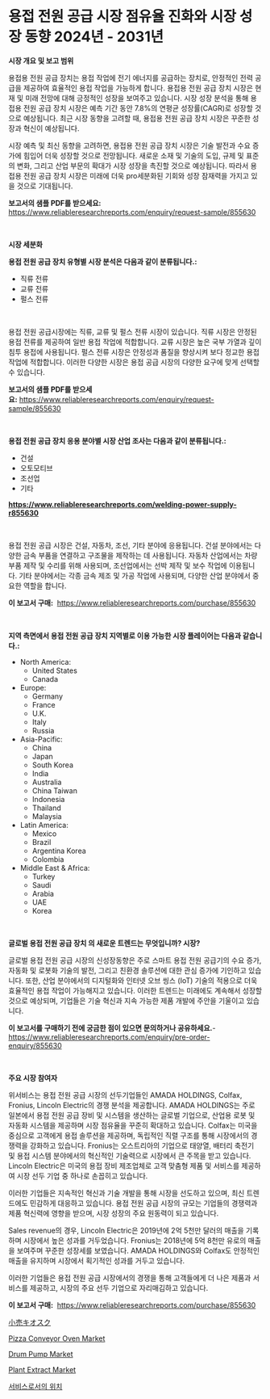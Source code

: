 <p><h1>용접 전원 공급 시장 점유율 진화와 시장 성장 동향 2024년 - 2031년</h1></p><p><strong>시장 개요 및 보고 범위</strong></p>
<p><p>용접용 전원 공급 장치는 용접 작업에 전기 에너지를 공급하는 장치로, 안정적인 전력 공급을 제공하여 효율적인 용접 작업을 가능하게 합니다. 용접용 전원 공급 장치 시장은 현재 및 미래 전망에 대해 긍정적인 성장을 보여주고 있습니다. 시장 성장 분석을 통해 용접용 전원 공급 장치 시장은 예측 기간 동안 7.8%의 연평균 성장률(CAGR)로 성장할 것으로 예상됩니다. 최근 시장 동향을 고려할 때, 용접용 전원 공급 장치 시장은 꾸준한 성장과 혁신이 예상됩니다.</p><p>시장 예측 및 최신 동향을 고려하면, 용접용 전원 공급 장치 시장은 기술 발전과 수요 증가에 힘입어 더욱 성장할 것으로 전망됩니다. 새로운 소재 및 기술의 도입, 규제 및 표준의 변화, 그리고 산업 부문의 확대가 시장 성장을 촉진할 것으로 예상됩니다. 따라서 용접용 전원 공급 장치 시장은 미래에 더욱 pro세분화된 기회와 성장 잠재력을 가지고 있을 것으로 기대됩니다.</p></p>
<p><strong>보고서의 샘플 PDF를 받으세요:</strong> <a href="https://www.reliableresearchreports.com/enquiry/request-sample/855630">https://www.reliableresearchreports.com/enquiry/request-sample/855630</a></p>
<p>&nbsp;</p>
<p><strong>시장 세분화</strong></p>
<p><strong>용접 전원 공급 장치 유형별 시장 분석은 다음과 같이 분류됩니다.:</strong></p>
<p><ul><li>직류 전류</li><li>교류 전류</li><li>펄스 전류</li></ul></p>
<p>&nbsp;</p>
<p><p>용접 전원 공급시장에는 직류, 교류 및 펄스 전류 시장이 있습니다. 직류 시장은 안정된 용접 전류를 제공하여 일반 용접 작업에 적합합니다. 교류 시장은 높은 국부 가열과 깊이 침투 용접에 사용됩니다. 펄스 전류 시장은 안정성과 품질을 향상시켜 보다 정교한 용접 작업에 적합합니다. 이러한 다양한 시장은 용접 공급 시장의 다양한 요구에 맞게 선택할 수 있습니다.</p></p>
<p><strong>보고서의 샘플 PDF를 받으세요:</strong>&nbsp;<a href="https://www.reliableresearchreports.com/enquiry/request-sample/855630">https://www.reliableresearchreports.com/enquiry/request-sample/855630</a></p>
<p>&nbsp;</p>
<p><strong> 용접 전원 공급 장치 응용 분야별 시장 산업 조사는 다음과 같이 분류됩니다.:</strong></p>
<p><ul><li>건설</li><li>오토모티브</li><li>조선업</li><li>기타</li></ul></p>
<p><strong><a href="https://www.reliableresearchreports.com/welding-power-supply-r855630">https://www.reliableresearchreports.com/welding-power-supply-r855630</a></strong></p>
<p>&nbsp;</p>
<p><p>용접 전원 공급 시장은 건설, 자동차, 조선, 기타 분야에 응용됩니다. 건설 분야에서는 다양한 금속 부품을 연결하고 구조물을 제작하는 데 사용됩니다. 자동차 산업에서는 차량 부품 제작 및 수리를 위해 사용되며, 조선업에서는 선박 제작 및 보수 작업에 이용됩니다. 기타 분야에서는 각종 금속 제조 및 가공 작업에 사용되며, 다양한 산업 분야에서 중요한 역할을 합니다.</p></p>
<p><strong>이 보고서 구매:</strong>&nbsp; <a href="https://www.reliableresearchreports.com/purchase/855630">https://www.reliableresearchreports.com/purchase/855630</a></p>
<p>&nbsp;</p>
<p><strong>지역 측면에서 용접 전원 공급 장치 지역별로 이용 가능한 시장 플레이어는 다음과 같습니다.:</strong></p>
<p><ul>
    <li>
        North America:
        <ul>
            <li>United States</li>
            <li>Canada</li>
        </ul>
    </li>
    <li>
        Europe:
        <ul>
            <li>Germany</li>
            <li>France</li>
            <li>U.K.</li>
            <li>Italy</li>
            <li>Russia</li>
        </ul>
    </li>
    <li>
        Asia-Pacific:
        <ul>
            <li>China</li>
            <li>Japan</li>
            <li>South Korea</li>
            <li>India</li>
            <li>Australia</li>
            <li>China Taiwan</li>
            <li>Indonesia</li>
            <li>Thailand</li>
            <li>Malaysia</li>
        </ul>
    </li>
    <li>
        Latin America:
        <ul>
            <li>Mexico</li>
            <li>Brazil</li>
            <li>Argentina Korea</li>
            <li>Colombia</li>
        </ul>
    </li>
    <li>
        Middle East & Africa:
        <ul>
            <li>Turkey</li>
            <li>Saudi</li>
            <li>Arabia</li>
            <li>UAE</li>
            <li>Korea</li>
        </ul>
    </li>
    </ul></p>
<p>&nbsp;</p>
<p><strong>글로벌 용접 전원 공급 장치 의 새로운 트렌드는 무엇입니까? 시장?</strong></p>
<p><p>글로벌 용접 전원 공급 시장의 신성장동향은 주로 스마트 용접 전원 공급기의 수요 증가, 자동화 및 로봇화 기술의 발전, 그리고 친환경 솔루션에 대한 관심 증가에 기인하고 있습니다. 또한, 산업 분야에서의 디지털화와 인터넷 오브 씽스 (IoT) 기술의 적용으로 더욱 효율적인 용접 작업이 가능해지고 있습니다. 이러한 트렌드는 미래에도 계속해서 성장할 것으로 예상되며, 기업들은 기술 혁신과 지속 가능한 제품 개발에 주안을 기울이고 있습니다.</p></p>
<p><strong>이 보고서를 구매하기 전에 궁금한 점이 있으면 문의하거나 공유하세요.</strong>- <a href="https://www.reliableresearchreports.com/enquiry/pre-order-enquiry/855630">https://www.reliableresearchreports.com/enquiry/pre-order-enquiry/855630</a></p>
<p>&nbsp;</p>
<p><strong>주요 시장 참여자</strong></p>
<p><p>위서비스는 용접 전원 공급 시장의 선두기업들인 AMADA HOLDINGS, Colfax, Fronius, Lincoln Electric의 경쟁 분석을 제공합니다. AMADA HOLDINGS는 주로 일본에서 용접 전원 공급 장비 및 시스템을 생산하는 글로벌 기업으로, 산업용 로봇 및 자동화 시스템을 제공하며 시장 점유율을 꾸준히 확대하고 있습니다. Colfax는 미국을 중심으로 고객에게 용접 솔루션을 제공하며, 독립적인 직렬 구조를 통해 시장에서의 경쟁력을 강화하고 있습니다. Fronius는 오스트리아의 기업으로 태양열, 배터리 축전기 및 용접 시스템 분야에서의 혁신적인 기술력으로 시장에서 큰 주목을 받고 있습니다. Lincoln Electric은 미국의 용접 장비 제조업체로 고객 맞춤형 제품 및 서비스를 제공하여 시장 선두 기업 중 하나로 손꼽히고 있습니다.</p><p>이러한 기업들은 지속적인 혁신과 기술 개발을 통해 시장을 선도하고 있으며, 최신 트렌드에도 민감하게 대응하고 있습니다. 용접 전원 공급 시장의 규모는 기업들의 경쟁력과 제품 혁신력에 영향을 받으며, 시장 성장의 주요 원동력이 되고 있습니다.</p><p>Sales revenue의 경우, Lincoln Electric은 2019년에 2억 5천만 달러의 매출을 기록하며 시장에서 높은 성과를 거두었습니다. Fronius는 2018년에 5억 8천만 유로의 매출을 보여주며 꾸준한 성장세를 보였습니다. AMADA HOLDINGS와 Colfax도 안정적인 매출을 유지하며 시장에서 획기적인 성과를 거두고 있습니다.</p><p>이러한 기업들은 용접 전원 공급 시장에서의 경쟁을 통해 고객들에게 더 나은 제품과 서비스를 제공하고, 시장의 주요 선두 기업으로 자리매김하고 있습니다.</p></p>
<p><strong>이 보고서 구매:</strong>&nbsp;&nbsp;<a href="https://www.reliableresearchreports.com/purchase/855630">https://www.reliableresearchreports.com/purchase/855630</a></p>
<p><p><a href="https://github.com/qwpelcjko9242629/Market-Research-Report-List-1/blob/main/185309321282.md">小売キオスク</a></p><p><a href="https://github.com/khayangel/Market-Research-Report-List-2/blob/main/pizza-conveyor-oven-market.md">Pizza Conveyor Oven Market</a></p><p><a href="https://github.com/YashRP12/Market-Research-Report-List-4/blob/main/drum-pump-market.md">Drum Pump Market</a></p><p><a href="https://issuu.com/reportprime-2/docs/plant-extract-market-size-2030.pptx">Plant Extract Market</a></p><p><a href="https://github.com/AlbertotDouglas44367/Market-Research-Report-List-1/blob/main/641153319784.md">서비스로서의 위치</a></p></p>